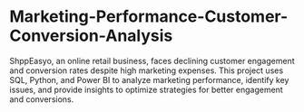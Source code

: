 # Marketing-Performance-Customer-Conversion-Analysis
ShppEasyo, an online retail business, faces declining customer engagement and conversion rates despite high marketing expenses. This project uses SQL, Python, and Power BI to analyze marketing performance, identify key issues, and provide insights to optimize strategies for better engagement and conversions.
